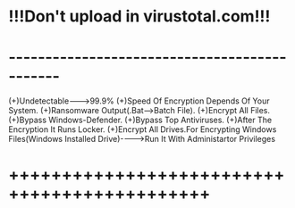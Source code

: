 # !!!Don't upload in virustotal.com!!!
# ---------------------------------------------
(+)Undetectable--->99.9%
(+)Speed Of Encryption Depends Of Your System.
(+)Ransomware Output(.Bat-->Batch File).
(+)Encrypt All Files.
(+)Bypass Windows-Defender.
(+)Bypass Top Antiviruses.
(+)After The Encryption It Runs Locker.
(+)Encrypt All Drives.For Encrypting Windows 
Files(Windows Installed Drive)---->Run It With 
                      Administartor Privileges
# +++++++++++++++++++++++++++++++++++++++++++++

